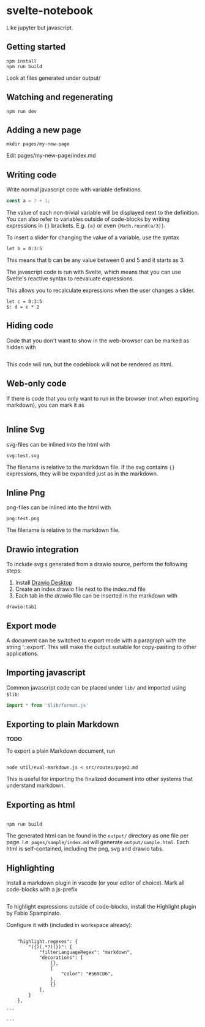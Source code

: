 # svelte-notebook

Like jupyter but javascript.

## Getting started

```
npm install
npm run build
```

Look at files generated under output/

## Watching and regenerating

```
npm run dev
```

## Adding a new page

```
mkdir pages/my-new-page
```

Edit pages/my-new-page/index.md

## Writing code

Write normal javascript code with variable definitions.

```js
const a = 7 + 1;
```

The value of each non-trivial variable will be displayed next to the definition.
You can also refer to variables outside of code-blocks by writing expressions in
`{}` brackets. E.g. `{a}` or even `{Math.round(a/3)}`.

To insert a slider for changing the value of a variable, use the syntax

```
let b = 0:3:5
```

This means that b can be any value between 0 and 5 and it starts as 3.

The javascript code is run with Svelte, which means that you can use Svelte's reactive syntax to reevaluate expressions.

This allows you to recalculate expressions when the user changes a slider.

```
let c = 0:3:5
$: d = c * 2
```

## Hiding code

Code that you don't want to show in the web-browser can be marked as hidden with

> ```js hidden
>
> ```

This code will run, but the codeblock will not be rendered as html.

## Web-only code

If there is code that you only want to run in the browser (not when exporting markdown),
you can mark it as

> ```js webonly
>
> ```

## Inline Svg

svg-files can be inlined into the html with

```
svg:test.svg
```

The filename is relative to the markdown file. If the svg contains `{}` expressions,
they will be expanded just as in the markdown.

## Inline Png

png-files can be inlined into the html with

```
png:test.png
```

The filename is relative to the markdown file.

## Drawio integration

To include svg:s generated from a drawio source, perform the following steps:

1. Install [Drawio Desktop](https://github.com/jgraph/drawio-desktop)
2. Create an index.drawio file next to the index.md file
3. Each tab in the drawio file can be inserted in the markdown with

```
drawio:tab1
```

## Export mode

A document can be switched to export mode with a paragraph with the string '::export'.
This will make the output suitable for copy-pasting to other applications.

## Importing javascript

Common javascript code can be placed under `lib/` and imported using `$lib`:

```js
import * from '$lib/format.js'
```

## Exporting to plain Markdown

**TODO**

To export a plain Markdown document, run

```

node util/eval-markdown.js < src/routes/page2.md

```

This is useful for importing the finalized document into other systems that understand markdown.

## Exporting as html

```

npm run build

```

The generated html can be found in the `output/` directory as one file per page.
I.e. `pages/sample/index.md` will generate `output/sample.html`. Each html is self-contained,
including the png, svg and drawio tabs.

## Highlighting

Install a markdown plugin in vscode (or your editor of choice).
Mark all code-blocks with a js-prefix

> ```js
>
> ```

To highlight expressions outside of code-blocks,
install the Highlight plugin by Fabio Spampinato.

Configure it with (included in workspace already):

````

    "highlight.regexes": {
        "({)(.*?)(})": {
            "filterLanguageRegex": "markdown",
            "decorations": [
                {},
                {
                    "color": "#569CD6",
                },
                {}
            ],
        }
    },

```

```
````
